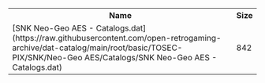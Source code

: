 <table>
<tr><th>Name</th><th>Size</th></tr>
<tr><td>
[SNK Neo-Geo AES - Catalogs.dat](https://raw.githubusercontent.com/open-retrogaming-archive/dat-catalog/main/root/basic/TOSEC-PIX/SNK/Neo-Geo AES/Catalogs/SNK Neo-Geo AES - Catalogs.dat)
</td><td>842</td></tr>
</table>
